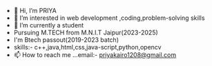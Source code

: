 - 👋 Hi, I’m PRIYA
- 👀 I’m interested in web development ,coding,problem-solving skills
- 🌱 I’m currently a student
- Pursuing M.TECH from M.N.I.T Jaipur(2023-2025)
- I'm Btech passout(2019-2023 batch)
- skills:- c++,java,html,css,java-script,python,opencv
- 📫 How to reach me ...email:- priyakairo1208@gmail.com

<!---
priyakairo/priyakairo is a ✨ special ✨ repository because its `README.md` (this file) appears on your GitHub profile.
You can click the Preview link to take a look at your changes.
--->
